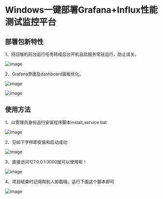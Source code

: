 # Windows一键部署Grafana+Influx性能测试监控平台 
## 部署包新特性
1、将旧版的前台运行任务转成后台开机自启服务常驻运行，防止误关。

![image](https://github.com/Winston1997/Perf_Test_Grafana_Setup/blob/master/IMG/readmeX.png)
 
2、Grafana界面及dashboard面板优化。

![image](https://github.com/Winston1997/Perf_Test_Grafana_Setup/blob/master/IMG/readme5.png)

![image](https://github.com/Winston1997/Perf_Test_Grafana_Setup/blob/master/IMG/readme6.png)

## 使用方法
1、以管理员身份运行安装程序脚本install_service.bat 

![image](https://github.com/Winston1997/Perf_Test_Grafana_Setup/blob/master/IMG/readme1.png)

2、见如下字样即安装和启动成功

![image](https://github.com/Winston1997/Perf_Test_Grafana_Setup/blob/master/IMG/readme2.png)

3、直接访问127.0.0.1:3000就可以使用啦！ 

![image](https://github.com/Winston1997/Perf_Test_Grafana_Setup/blob/master/IMG/readme3.png)

4、项目结束时记得帮别人卸载哦，运行下面这个脚本即可

![image](https://github.com/Winston1997/Perf_Test_Grafana_Setup/blob/master/IMG/readme4.png)

 
